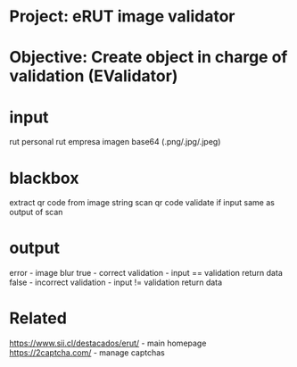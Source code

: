 
# Project: eRUT image validator
# Objective: Create object in charge of validation (EValidator)

# input
rut personal
rut empresa
imagen base64 (.png/.jpg/.jpeg)

# blackbox
extract qr code from image string
scan qr code
validate if input same as output of scan

# output
error - image blur
true - correct validation - input == validation return data
false - incorrect validation - input != validation return data



# Related
https://www.sii.cl/destacados/erut/  - main homepage
https://2captcha.com/  - manage captchas
